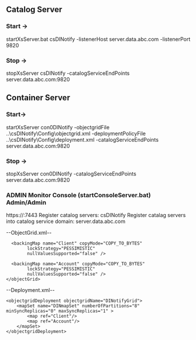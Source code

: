 ## Catalog Server 
### Start -> 
startXsServer.bat csDINotify -listenerHost server.data.abc.com -listenerPort 9820

### Stop -> 
stopXsServer csDINotify -catalogServiceEndPoints server.data.abc.com:9820

## Container Server
### Start-> 
startXsServer con0DINotify -objectgridFile ..\csDINotify\Config\objectgrid.xml -deploymentPolicyFile ..\csDINotify\Config\deployment.xml -catalogServiceEndPoints server.data.abc.com:9820

### Stop -> 
stopXsServer con0DINotify -catalogServiceEndPoints server.data.abc.com:9820

### ADMIN Monitor Console (startConsoleServer.bat) Admin/Admin
https://<server>:7443
Register catalog servers: csDINotify
Register catalag servers into catalog service domain: server.data.abc.com


--ObjectGrid.xml--

<?xml version="1.0" encoding="UTF-8"?>
<!-- 
	This sample program is provided AS IS and may be used, executed, copied and modified
	without royalty payment by customer
	(a) for its own instruction and study,
	(b) in order to develop applications designed to run with an IBM WebSphere product,
	either for customer's own internal use or for redistribution by customer, as part of such an
	application, in customer's own products.
	Licensed Materials - Property of IBM
	5724-J34 (C) COPYRIGHT International Business Machines Corp. 2012
-->

<objectGridConfig xmlns:xsi="http://www.w3.org/2001/XMLSchema-instance"
 xsi:schemaLocation="http://ibm.com/ws/objectgrid/config ../objectGrid.xsd"
 xmlns="http://ibm.com/ws/objectgrid/config">

  <objectGrids>
    <objectGrid name="DINotifyGrid" txTimeout="30">
    
      <backingMap name="Client" copyMode="COPY_TO_BYTES" 
      		lockStrategy="PESSIMISTIC" 
      		nullValuesSupported="false" />
      		
      <backingMap name="Account" copyMode="COPY_TO_BYTES" 
      		lockStrategy="PESSIMISTIC" 
      		nullValuesSupported="false" /> 
    </objectGrid>
  </objectGrids>
  
</objectGridConfig>


--Deployment.xml--

<?xml version="1.0" encoding="UTF-8"?>
<!-- 
	This sample program is provided AS IS and may be used, executed, copied and modified
	without royalty payment by customer
	(a) for its own instruction and study,
	(b) in order to develop applications designed to run with an IBM WebSphere product,
	either for customer's own internal use or for redistribution by customer, as part of such an
	application, in customer's own products.
	Licensed Materials - Property of IBM
	5724-J34 (C) COPYRIGHT International Business Machines Corp. 2012
-->

<deploymentPolicy xmlns:xsi="http://www.w3.org/2001/XMLSchema-instance"
 xsi:schemaLocation="http://ibm.com/ws/objectgrid/deploymentPolicy ../deploymentPolicy.xsd"
 xmlns="http://ibm.com/ws/objectgrid/deploymentPolicy">

    <objectgridDeployment objectgridName="DINotifyGrid">
        <mapSet name="DINmapSet" numberOfPartitions="8" minSyncReplicas="0" maxSyncReplicas="1" >
            <map ref="Client"/>
            <map ref="Account"/>
        </mapSet>
    </objectgridDeployment>

</deploymentPolicy>

